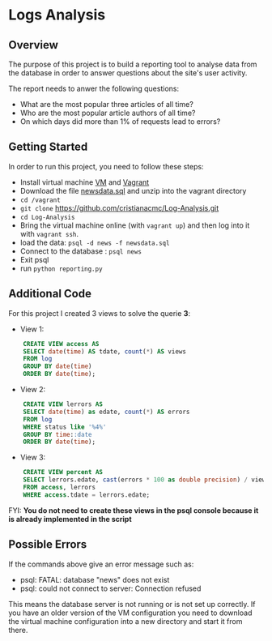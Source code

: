 # Logs Analysis


## Overview

The purpose of this project is to build a reporting tool to analyse data from the database in order to answer questions about the site's user activity.

The report needs to anwer the following questions:

- What are the most popular three articles of all time?
- Who are the most popular article authors of all time?
- On which days did more than 1% of requests lead to errors?

## Getting Started

In order to run this project, you need to follow these steps:

- Install virtual machine [VM](https://www.virtualbox.org/wiki/Download_Old_Builds_5_1) and [Vagrant](https://www.vagrantup.com/)
- Download the file [newsdata.sql](https://d17h27t6h515a5.cloudfront.net/topher/2016/August/57b5f748_newsdata/newsdata.zip) and unzip into the vagrant directory
- `cd /vagrant`
- `git clone` https://github.com/cristianacmc/Log-Analysis.git
- `cd Log-Analysis`
- Bring the virtual machine online (with `vagrant up`) and then log into it with `vagrant ssh`.
- load the data: `psql -d news -f newsdata.sql`
- Connect to the database : `psql news`
- Exit psql
- run `python reporting.py`

## Additional Code

For this project I created 3 views to solve the querie **3**:

- View 1:
```sql
	CREATE VIEW access AS
	SELECT date(time) AS tdate, count(*) AS views
	FROM log
	GROUP BY date(time)
    ORDER BY date(time);
```

- View 2:
```sql
	CREATE VIEW lerrors AS
	SELECT date(time) as edate, count(*) AS errors
	FROM log
	WHERE status like '%4%'
	GROUP BY time::date
	ORDER BY date(time);
```

- View 3:
```sql
    CREATE VIEW percent AS
    SELECT lerrors.edate, cast(errors * 100 as double precision) / views AS p
    FROM access, lerrors
    WHERE access.tdate = lerrors.edate;
```

FYI: **You do not need to create these views in the psql console because it is already implemented in the script**

## Possible Errors

If the commands above give an error message such as:
- psql: FATAL: database "news" does not exist
- psql: could not connect to server: Connection refused

This means the database server is not running or is not set up correctly. If you have an older version of the VM configuration you need to download the virtual machine configuration into a new directory and start it from there.


